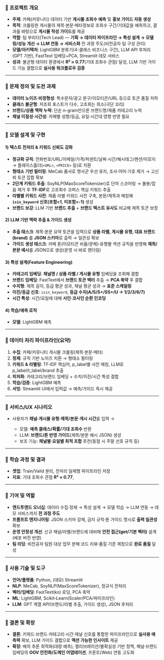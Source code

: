 ### 📌 프로젝트 개요

* **주제**: 카페(커뮤니티) 데이터 기반 **게시물 조회수 예측** 및 **홍보 가이드 자동 생성**
* **목적**: 크롤링한 게시물의 제목·본문·메타정보로 조회수 구간/기대값을 예측하고, 결과를 바탕으로 **게시물 작성 가이드**를 제공
* **역할**: 팀 부리더(Tech Lead) — **기획 → 데이터 파이프라인 → 특성 설계 → 모델링/성능 개선 → LLM 연동 → 서비스화** 전 과정 주도(비전공자 팀 구성 관리)
* **모델/아키텍처**: LightGBM 분류기(4-클래스 비즈니스 구간), LLM API 후처리(GPT 기반), FastText 임베딩+PCA, Streamlit 데모 서비스
* **성과**: 불균형 데이터 환경에서 **R² ≈ 0.77**(기대 조회수 관점) 달성, LLM 기반 가이드 기능 결합으로 **실사용 워크플로우 검증**

---

### 📌 문제 정의 및 도전 과제

* **데이터 노이즈·비정형성**: 특수문자/광고 문구/이모티콘/URL 등으로 토큰 품질 저하
* **클래스 불균형**: 저조회 포스트가 다수, 고조회는 희소(극단 꼬리)
* **브랜드/상품 맥락 누락**: 단순 n-gram만으론 브랜드명/제품 카테고리 누락
* **채널 이질성·시간성**: 카페별 성향/등급, 요일·시간대 영향 반영 필요

---

### 📌 모델 설계 및 구현

#### 1) 텍스트 전처리 & 키워드 신뢰도 강화

* **정규화 규칙**: 전화번호/URL/이메일/가격/퍼센트/날짜·시간/해시태그/멘션/이모지 → 플레이스홀더(`<URL>`, `<PRICE>` 등)로 치환
* **형태소 기반 필터링**: MeCab 품사로 명사군 우선 유지, 조사·어미·기호 제거 → 고신뢰 토큰 집합 확보
* **2단계 키워드 추출**: SoyNLP(MaxScoreTokenizer)로 단어 스코어링 → 불용/잡음 제거 후 **TF‑IDF**로 고조회수 코퍼스 핵심 키워드 추출
* **라벨별 키워드 사전**: 제품 라별 키워드 사전 구축, 본문/제목과 매칭해 **`isin_keyword` 신호(포함=1, 미포함=-1)** 생성
* **브랜드 보강**: LLM 기반 **브랜드 추출** + **브랜드 텍스트 유사도** 비교해 제목 토큰 보정

#### 2) LLM 기반 맥락 추출 & 가이드 생성

* **추출 태스크**: 제목·본문 요약 토큰을 입력으로 **상품 라벨, 게시물 유형, 대표 브랜드(brand)** 를 **JSON 스키마**로 출력 → 일관성 확보
* **가이드 생성 태스크**: 카페 톤(이모티콘 비율/문체)·유형별 섹션 규칙을 반영해 **제목/본문 예시**를 JSON으로 생성(운영 시 바로 렌더링)

#### 3) 특성 설계(Feature Engineering)

* **카테고리 임베딩**: **채널명 / 상품 라벨 / 게시물 유형** 임베딩을 조회해 결합
* **브랜드 임베딩**: FastText에서 **브랜드 토큰 벡터** 추출 → **PCA 축약** 후 결합
* **수치형**: 제목 길이, 등급 평균 성과, 채널 평균 성과 → **표준 스케일링**
* **이진/등급 신호**: `isin_keyword`, **등급 수치(A/S/S+/SS+/U → 1/2/3/6/7)**
* **시간 특성**: 시간/요일에 대해 **사인·코사인 순환 인코딩**

#### 4) 학습/예측 로직

* **모델**: LightGBM 예측

---

### 📌 데이터 처리 파이프라인(요약)

1. **수집**: 카페/커뮤니티 게시물 크롤링(제목·본문·메타)
2. **정제**: 규칙 기반 노이즈 치환 → 형태소 필터링
3. **키워드 & 라벨링**: TF‑IDF 핵심어, p\_label별 사전 매칭, LLM로 p\_label/t\_label/brand 추출
4. **피처화**: 카테고리/브랜드 임베딩 + 수치/이진/시간 특성 결합
5. **학습/검증**: LightGBM 예측
6. **서빙**: Streamlit UI에서 입력값 → 예측/가이드 즉시 제공

---

### 📌 서비스/UX 시나리오

* 사용자가 **채널·게시물 유형·제목/본문·게시 시간**을 입력 →

  * 모델: **예측 클래스/확률/기대 조회수** 반환
  * LLM: **브랜드/톤 반영 가이드**(제목/본문 예시 JSON) 생성
  * 보조 기능: **채널별·요일별 최적 조합** 추천(동점 시 주말 선호 규칙 등)

---

### 📌 학습 과정 및 결과

* **셋업**: Train/Valid 분리, 전처리 일체형 파이프라인 저장
* **지표**: 기대 조회수 관점 **R² ≈ 0.77**, 

---

### 📌 기여 및 역할

* **엔드투엔드 오너십**: 데이터 수집·정제 → 특성 설계 → 모델 학습 → LLM 연동 → 데모 서비스까지 **전 과정 주도**
* **프롬프트 엔지니어링**: JSON 스키마 강제, 금지 규칙·톤 가이드 명시로 **출력 일관성** 확보
* **운영 안정성 개선**: 신규 채널/라벨/브랜드에 대비해 **안전 접근(get/기본 벡터)** 설계(배포 버전 반영)
* **팀 리딩**: 비전공자 팀원 대상 업무 분해·코드 리뷰·품질 기준 제정으로 **완료 품질** 달성

---

### 📌 사용 기술 및 도구

* **언어/플랫폼**: Python, (데모) Streamlit
* **NLP**: MeCab, SoyNLP(MaxScoreTokenizer), 정규식 전처리
* **벡터/임베딩**: FastText(ko) 로딩, PCA 축약
* **ML**: LightGBM, Scikit‑Learn(Scaler/PCA/파이프라인)
* **LLM**: GPT 계열 API(브랜드/라벨 추출, 가이드 생성), JSON 후처리

---


### 📌 결론 및 확장

* **결론**: 키워드·브랜드·카테고리·시간·채널 신호를 통합한 파이프라인으로 **실사용 예측력** 확보, LLM 가이드 결합으로 **액션 가능한 인사이트** 제공
* **확장**: 배치 추론 최적화(대량 예측), 캘리브레이션/불확실성 기반 정책, 채널·브랜드 임베딩의 **OOV 안전화/도메인 어댑테이션**, 프론트(Web) 연동 고도화
